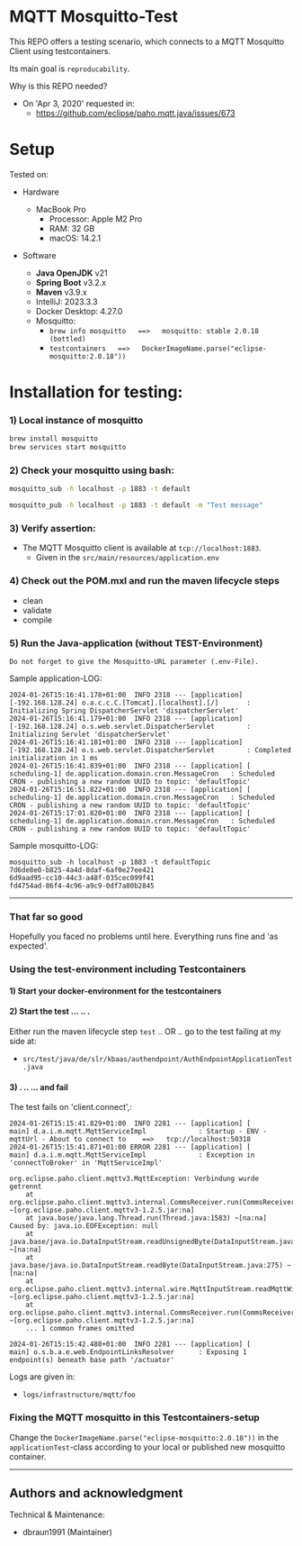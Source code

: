# MQTT Mosquitto-Test

This REPO offers a testing scenario, which connects to a MQTT Mosquitto Client using testcontainers.

Its main goal is `reproducability`.

Why is this REPO needed?

- On 'Apr 3, 2020' requested in:
  - https://github.com/eclipse/paho.mqtt.java/issues/673


# Setup

Tested on:

- Hardware
  - MacBook Pro
    - Processor: Apple M2 Pro
    - RAM: 32 GB
    - macOS: 14.2.1


- Software
  * **Java OpenJDK** v21
  * **Spring Boot** v3.2.x
  * **Maven** v3.9.x
  - IntelliJ: 2023.3.3
  - Docker Desktop: 4.27.0
  - Mosquitto:
    - `brew info mosquitto   ==>   mosquitto: stable 2.0.18 (bottled)`
    - `testcontainers   ==>   DockerImageName.parse("eclipse-mosquitto:2.0.18"))`



# Installation for testing:

### 1) Local instance of mosquitto

```bash
brew install mosquitto
brew services start mosquitto
```

### 2) Check your mosquitto using bash:
```bash
mosquitto_sub -h localhost -p 1883 -t default
```
```bash
mosquitto_pub -h localhost -p 1883 -t default -m "Test message"
```

### 3) Verify assertion:
- The MQTT Mosquitto client is available at `tcp://localhost:1883`.
  - Given in the `src/main/resources/application.env`

### 4) Check out the POM.mxl and run the maven lifecycle steps
- clean
- validate
- compile

### 5) Run the Java-application (without TEST-Environment)

`Do not forget to give the Mosquitto-URL parameter (.env-File).`

Sample application-LOG:
```
2024-01-26T15:16:41.178+01:00  INFO 2318 --- [application] [-192.168.128.24] o.a.c.c.C.[Tomcat].[localhost].[/]       : Initializing Spring DispatcherServlet 'dispatcherServlet'
2024-01-26T15:16:41.179+01:00  INFO 2318 --- [application] [-192.168.128.24] o.s.web.servlet.DispatcherServlet        : Initializing Servlet 'dispatcherServlet'
2024-01-26T15:16:41.181+01:00  INFO 2318 --- [application] [-192.168.128.24] o.s.web.servlet.DispatcherServlet        : Completed initialization in 1 ms
2024-01-26T15:16:41.839+01:00  INFO 2318 --- [application] [   scheduling-1] de.application.domain.cron.MessageCron   : Scheduled CRON - publishing a new random UUID to topic: 'defaultTopic'
2024-01-26T15:16:51.822+01:00  INFO 2318 --- [application] [   scheduling-1] de.application.domain.cron.MessageCron   : Scheduled CRON - publishing a new random UUID to topic: 'defaultTopic'
2024-01-26T15:17:01.820+01:00  INFO 2318 --- [application] [   scheduling-1] de.application.domain.cron.MessageCron   : Scheduled CRON - publishing a new random UUID to topic: 'defaultTopic'
```

Sample mosquitto-LOG:
```
mosquitto_sub -h localhost -p 1883 -t defaultTopic
7d6de8e0-b825-4a4d-8daf-6af0e27ee421
6d9aad95-cc10-44c3-a48f-035cec099f41
fd4754ad-86f4-4c96-a9c9-0df7a80b2845
```

---

### That far so good

Hopefully you faced no problems until here.
Everything runs fine and 'as expected'.



### Using the test-environment including Testcontainers

#### 1) Start your docker-environment for the testcontainers

#### 2) Start the test ... .. .

Either run the maven lifecycle step `test`
.. OR ..
go to the test failing at my side at:
- `src/test/java/de/slr/kbaas/authendpoint/AuthEndpointApplicationTest.java`

#### 3) . .. ... and fail

The test fails on 'client.connect',:
```
2024-01-26T15:15:41.829+01:00  INFO 2281 --- [application] [           main] d.a.i.m.mqtt.MqttServiceImpl             : Startup - ENV - mqttUrl - About to connect to    ==>   tcp://localhost:50318
2024-01-26T15:15:41.871+01:00 ERROR 2281 --- [application] [           main] d.a.i.m.mqtt.MqttServiceImpl             : Exception in 'connectToBroker' in 'MqttServiceImpl'

org.eclipse.paho.client.mqttv3.MqttException: Verbindung wurde getrennt
	at org.eclipse.paho.client.mqttv3.internal.CommsReceiver.run(CommsReceiver.java:197) ~[org.eclipse.paho.client.mqttv3-1.2.5.jar:na]
	at java.base/java.lang.Thread.run(Thread.java:1583) ~[na:na]
Caused by: java.io.EOFException: null
	at java.base/java.io.DataInputStream.readUnsignedByte(DataInputStream.java:297) ~[na:na]
	at java.base/java.io.DataInputStream.readByte(DataInputStream.java:275) ~[na:na]
	at org.eclipse.paho.client.mqttv3.internal.wire.MqttInputStream.readMqttWireMessage(MqttInputStream.java:92) ~[org.eclipse.paho.client.mqttv3-1.2.5.jar:na]
	at org.eclipse.paho.client.mqttv3.internal.CommsReceiver.run(CommsReceiver.java:137) ~[org.eclipse.paho.client.mqttv3-1.2.5.jar:na]
	... 1 common frames omitted

2024-01-26T15:15:42.488+01:00  INFO 2281 --- [application] [           main] o.s.b.a.e.web.EndpointLinksResolver      : Exposing 1 endpoint(s) beneath base path '/actuator'
```

Logs are given in:
- `logs/infrastructure/mqtt/foo`



### Fixing the MQTT mosquitto in this Testcontainers-setup

Change the `DockerImageName.parse("eclipse-mosquitto:2.0.18"))`
in the `applicationTest`-class according to your local or published new mosquitto container.


---

## Authors and acknowledgment

Technical & Maintenance:
- dbraun1991 (Maintainer)


